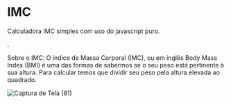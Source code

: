 # IMC

Calculadora IMC simples com uso do javascript puro.

 .

Sobre o IMC:
O índice de Massa Corporal (IMC), ou em inglês Body Mass Index (BMI) é uma das formas de sabermos se o seu peso está pertinente à sua altura. 
Para calcular temos que  dividir seu peso pela altura elevada ao quadrado.


![Captura de Tela (81)](https://user-images.githubusercontent.com/106750602/178161630-41e16fc0-f306-4640-9114-f3236a3c9caa.png)
